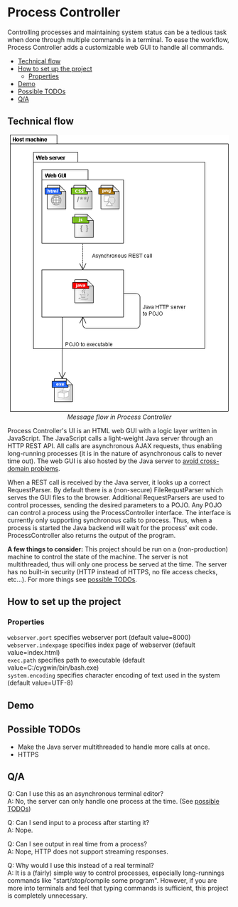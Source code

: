 # Process Controller

Controlling processes and maintaining system status can be a tedious task when done through multiple commands in a terminal.
To ease the workflow, Process Controller adds a customizable web GUI to handle all commands.

- [Technical flow](#technicalflow)
- [How to set up the project](#howtosetuptheproject)
	- [Properties](#properties)
- [Demo](#demo)
- [Possible TODOs](#possibletodos)
- [Q/A](#qa)

## Technical flow
<p align="center">
  <img src="https://raw.githubusercontent.com/Miicroo/process-controller/master/process%20controller%20flow.png" alt="Main flow"/><br />
  <i>Message flow in Process Controller</i>
</p>

Process Controller's UI is an HTML web GUI with a logic layer written in JavaScript. The JavaScript calls a light-weight Java server through an HTTP REST API. All calls are asynchronous AJAX requests,
thus enabling long-running processes (it is in the nature of asynchronous calls to never time out).
The web GUI is also hosted by the Java server to [avoid cross-domain problems](http://stackoverflow.com/questions/10752055/cross-origin-requests-are-only-supported-for-http-error-when-loading-a-local).

When a REST call is received by the Java server, it looks up a correct RequestParser. By default there is a (non-secure) FileRequstParser which serves the GUI files to the browser.
Additional RequestParsers are used to control processes, sending the desired parameters to a POJO. Any POJO can control a process using the ProcessController interface. The interface is currently
only supporting synchronous calls to process. Thus, when a process is started the Java backend will wait for the process' exit code. ProcessController also returns the output of the program.

**A few things to consider:** This project should be run on a (non-production) machine to control the state of the machine. The server is not multithreaded, thus will only one process be served at the time. The server has no built-in security (HTTP instead of HTTPS, no file access checks, etc...). For more things see [possible TODOs](#possibletodos). 

## How to set up the project

### Properties
`webserver.port` specifies webserver port (default value=8000)  
`webserver.indexpage` specifies index page of webserver (default value=index.html)  
`exec.path` specifies path to executable (default value=C:/cygwin/bin/bash.exe)  
`system.encoding` specifies character encoding of text used in the system (default value=UTF-8)    

## Demo


## Possible TODOs
* Make the Java server multithreaded to handle more calls at once.
* HTTPS

## Q/A
Q: Can I use this as an asynchronous terminal editor?  
A: No, the server can only handle one process at the time. (See [possible TODOs](#possibletodos))

Q: Can I send input to a process after starting it?  
A: Nope.

Q: Can I see output in real time from a process?  
A: Nope, HTTP does not support streaming responses.

Q: Why would I use this instead of a real terminal?  
A: It is a (fairly) simple way to control processes, especially long-runnings commands like "start/stop/compile some program". However, if you are more into terminals and feel that typing commands is sufficient, this project is completely unnecessary.
